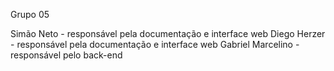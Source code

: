 Grupo 05

Simão Neto - responsável pela documentação e interface web
Diego Herzer - responsável pela documentação e interface web
Gabriel Marcelino - responsável pelo back-end




